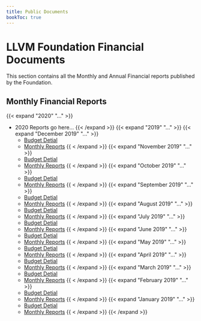 ```yaml
---
title: Public Documents
bookToc: true
---
```

# LLVM Foundation Financial Documents
This section contains all the Monthly and Annual Financial reports published by the Foundation. 

## Monthly Financial Reports
{{< expand "2020" "..." >}}
 * 2020 Reports go here...
{{< /expand >}}
{{< expand "2019" "..." >}}
  {{< expand "December 2019" "..." >}}
    * [Budget Detial](/documents/finance/statements/2019/12_December/LLVM_Foundation_-_Budget_Detail.pdf)
    * [Monthly Reports](/documents/finance/statements/2019/12_December/LLVM_Foundation_-_Monthly_Reports.pdf)
  {{ < /expand >}}
  {{< expand "November 2019" "..." >}}
    * [Budget Detial](/documents/finance/statements/2019/11_November/LLVM_Foundation_-_Budget_Detail.pdf)
    * [Monthly Reports](/documents/finance/statements/2019/11_November/LLVM_Foundation_-_Monthly_Reports.pdf)
  {{ < /expand >}}
  {{< expand "October 2019" "..." >}}
    * [Budget Detial](/documents/finance/statements/2019/10_October/LLVM_Foundation_-_Budget_Detail.pdf)
    * [Monthly Reports](/documents/finance/statements/2019/10_October/LLVM_Foundation_-_Monthly_Reports.pdf)
  {{ < /expand >}}
  {{< expand "September 2019" "..." >}}
    * [Budget Detial](/documents/finance/statements/2019/9_September/LLVM_Foundation_-_Budget_Detail.pdf)
    * [Monthly Reports](/documents/finance/statements/2019/9_September/LLVM_Foundation_-_Monthly_Reports.pdf)
  {{ < /expand >}}
  {{< expand "August 2019" "..." >}}
    * [Budget Detial](/documents/finance/statements/2019/8_August/LLVM_Foundation_-_Budget_Detail.pdf)
    * [Monthly Reports](/documents/finance/statements/2019/8_August/LLVM_Foundation_-_Monthly_Reports.pdf)
  {{ < /expand >}}
  {{< expand "July 2019" "..." >}}
    * [Budget Detial](/documents/finance/statements/2019/7_July/LLVM_Foundation_-_Budget_Detail.pdf)
    * [Monthly Reports](/documents/finance/statements/2019/7_July/LLVM_Foundation_-_Monthly_Reports.pdf)
  {{ < /expand >}}
  {{< expand "June 2019" "..." >}}
    * [Budget Detial](/documents/finance/statements/2019/6_June/LLVM_Foundation_-_Budget_Detail.pdf)
    * [Monthly Reports](/documents/finance/statements/2019/6_June/LLVM_Foundation_-_Monthly_Reports.pdf)
  {{ < /expand >}}
  {{< expand "May 2019" "..." >}}
    * [Budget Detial](/documents/finance/statements/2019/5_May/LLVM_Foundation_-_Budget_Detail.pdf)
    * [Monthly Reports](/documents/finance/statements/2019/5_May/LLVM_Foundation_-_Monthly_Reports.pdf)
  {{ < /expand >}}
  {{< expand "April 2019" "..." >}}
    * [Budget Detial](/documents/finance/statements/2019/4_April/LLVM_Foundation_-_Budget_Detail.pdf)
    * [Monthly Reports](/documents/finance/statements/2019/4_April/LLVM_Foundation_-_Monthly_Reports.pdf)
  {{ < /expand >}}
  {{< expand "March 2019" "..." >}}
    * [Budget Detial](/documents/finance/statements/2019/3_March/LLVM_Foundation_-_Budget_Detail.pdf)
    * [Monthly Reports](/documents/finance/statements/2019/3_March/LLVM_Foundation_-_Monthly_Reports.pdf)
  {{ < /expand >}}
  {{< expand "February 2019" "..." >}}
    * [Budget Detial](/documents/finance/statements/2019/2_February/LLVM_Foundation_-_Budget_Detail.pdf)
    * [Monthly Reports](/documents/finance/statements/2019/2_February/LLVM_Foundation_-_Monthly_Reports.pdf)
  {{ < /expand >}}
  {{< expand "January 2019" "..." >}}
    * [Budget Detial](/documents/finance/statements/2019/1_January/LLVM_Foundation_-_Budget_Detail.pdf)
    * [Monthly Reports](/documents/finance/statements/2019/1_January/LLVM_Foundation_-_Monthly_Reports.pdf)
  {{ < /expand >}}
{{< /expand >}}
